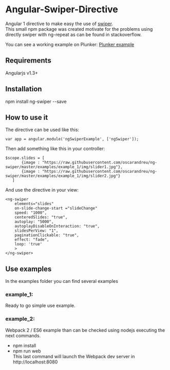 # Angular-Swiper-Directive
Angular 1 directive to make easy the use of [swiper](http://idangero.us/swiper).  
This small npm package was created motivate for the problems using directly swiper with ng-repeat as can be found in stackoverflow.

You can see a working example on Plunker: [Plunker example](https://embed.plnkr.co/O1sl0XZTeHlFVbZLHAWm/)

## Requirements   
Angularjs v1.3+

## Installation  
npm install ng-swiper --save

## How to use it 
The directive can be used like this:

~~~~
var app = angular.module('ngSwiperExample', ['ngSwiper']);
~~~~

Then add something like this in your controller:
 ~~~~
$scope.slides = [
        {image : "https://raw.githubusercontent.com/oscarandreu/ng-swiper/master/examples/example_1/img/slider1.jpg"},
        {image : "https://raw.githubusercontent.com/oscarandreu/ng-swiper/master/examples/example_1/img/slider2.jpg"}
    ]   
~~~~

And use the directive in your view:
~~~~
<ng-swiper 
    elements="slides"
    on-slide-change-start ="slideChange"
    speed: "1000",
    centeredSlides: "true",
    autoplay: "5000",
    autoplayDisableOnInteraction: "true",
    slidesPerView: "1",
    paginationClickable: "true",
    effect: "fade",
    loop: 'true'
    >
</ng-swiper>
~~~~

## Use examples
In the examples folder you can find several examples  
### example_1:  
Ready to go simple use example. 
### example_2:  
Webpack 2 / ES6 example than can be checked using nodejs executing the next commands.
 - npm install  
 - npm run web  
This last command will launch the Webpack dev server in http://localhost:8080